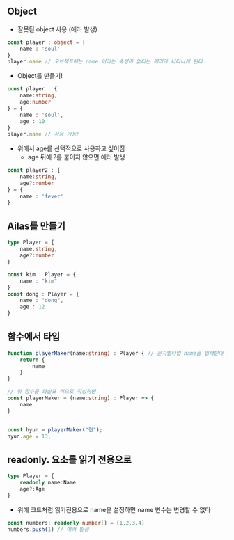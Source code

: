 ## Object
- 잘못된 object 사용 (에러 발생)
```ts
const player : object = {
    name : 'soul'
}
player.name // 오브젝트에는 name 이라는 속성이 없다는 에러가 나타나게 된다.
```
- Object를 만들기!
```ts
const player : {
    name:string,
    age:number
} = {
    name : 'soul',
    age : 10
}
player.name // 사용 가능!
```

- 위에서 age를 선택적으로 사용하고 싶어짐
    - age 뒤에 ?를 붙이지 않으면 에러 발생
```ts
const player2 : {
    name:string,
    age?:number
} = {
    name : 'fever'
}
```

## Ailas를 만들기

```ts
type Player = {
    name:string,
    age?:number
}

const kim : Player = {
    name : "kim"
}
const dong : Player = {
    name : "dong",
    age : 12
}
```

## 함수에서 타입
```ts
function playerMaker(name:string) : Player { // 문자열타입 name을 입력받아 Player 타입으로 return 하겠다는 의미
    return {
        name
    }
}

// 위 함수를 화살표 식으로 작성하면
const playerMaker = (name:string) : Player => {
    name
}


const hyun = playerMaker("현");
hyun.age = 13;
```

## readonly. 요소를 읽기 전용으로
```ts
type Player = {
    readonly name:Name
    age?:Age
}
```
- 위에 코드처럼 읽기전용으로 name을 설정하면 name 변수는 변경할 수 없다

```ts
const numbers: readonly number[] = [1,2,3,4]
numbers.push(1) // 에러 발생
```

